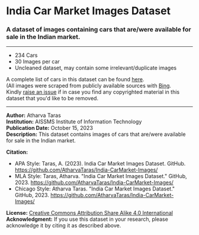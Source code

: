 # India Car Market Images Dataset
### A dataset of images containing cars that are/were available for sale in the Indian market.   
---
- 234 Cars  
- 30 Images per car  
- Uncleaned dataset, may contain some irrelevant/duplicate images  

A complete list of cars in this dataset can be found [here](https://www.kaggle.com/datasets/medhekarabhinav5/indian-cars-dataset).  
(All images were scraped from publicly available sources with [Bing](https://www.bing.com/).  
Kindly [raise an issue](https://github.com/AtharvaTaras/India-CarMarket-Images/issues) if in case you find any copyrighted material in this dataset that you'd like to be removed.

---

**Author:** Atharva Taras  
**Institution:** AISSMS Institute of Information Technology  
**Publication Date:** October 15, 2023  
**Description:** This dataset contains images of cars that are/were available for sale in the Indian market.

**Citation:**

- APA Style: Taras, A. (2023). India Car Market Images Dataset. GitHub. https://github.com/AtharvaTaras/India-CarMarket-Images/
- MLA Style: Taras, Atharva. "India Car Market Images Dataset." GitHub, 2023. https://github.com/AtharvaTaras/India-CarMarket-Images/
- Chicago Style: Atharva Taras. "India Car Market Images Dataset." GitHub, 2023. https://github.com/AtharvaTaras/India-CarMarket-Images/

**License:** [Creative Commons Attribution Share Alike 4.0 International](https://github.com/AtharvaTaras/India-CarMarket-Images/blob/master/LICENCE)  
**Acknowledgment:** If you use this dataset in your research, please acknowledge it by citing it as described above.

